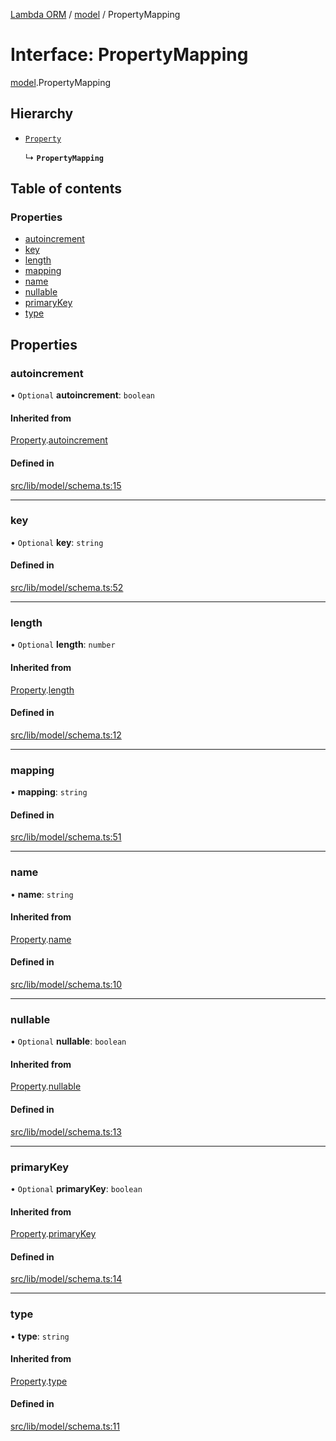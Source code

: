 [Lambda ORM](../README.md) / [model](../modules/model.md) / PropertyMapping

# Interface: PropertyMapping

[model](../modules/model.md).PropertyMapping

## Hierarchy

- [`Property`](model.Property.md)

  ↳ **`PropertyMapping`**

## Table of contents

### Properties

- [autoincrement](model.PropertyMapping.md#autoincrement)
- [key](model.PropertyMapping.md#key)
- [length](model.PropertyMapping.md#length)
- [mapping](model.PropertyMapping.md#mapping)
- [name](model.PropertyMapping.md#name)
- [nullable](model.PropertyMapping.md#nullable)
- [primaryKey](model.PropertyMapping.md#primarykey)
- [type](model.PropertyMapping.md#type)

## Properties

### autoincrement

• `Optional` **autoincrement**: `boolean`

#### Inherited from

[Property](model.Property.md).[autoincrement](model.Property.md#autoincrement)

#### Defined in

[src/lib/model/schema.ts:15](https://github.com/FlavioLionelRita/lambda-orm/blob/8e54723/src/lib/model/schema.ts#L15)

___

### key

• `Optional` **key**: `string`

#### Defined in

[src/lib/model/schema.ts:52](https://github.com/FlavioLionelRita/lambda-orm/blob/8e54723/src/lib/model/schema.ts#L52)

___

### length

• `Optional` **length**: `number`

#### Inherited from

[Property](model.Property.md).[length](model.Property.md#length)

#### Defined in

[src/lib/model/schema.ts:12](https://github.com/FlavioLionelRita/lambda-orm/blob/8e54723/src/lib/model/schema.ts#L12)

___

### mapping

• **mapping**: `string`

#### Defined in

[src/lib/model/schema.ts:51](https://github.com/FlavioLionelRita/lambda-orm/blob/8e54723/src/lib/model/schema.ts#L51)

___

### name

• **name**: `string`

#### Inherited from

[Property](model.Property.md).[name](model.Property.md#name)

#### Defined in

[src/lib/model/schema.ts:10](https://github.com/FlavioLionelRita/lambda-orm/blob/8e54723/src/lib/model/schema.ts#L10)

___

### nullable

• `Optional` **nullable**: `boolean`

#### Inherited from

[Property](model.Property.md).[nullable](model.Property.md#nullable)

#### Defined in

[src/lib/model/schema.ts:13](https://github.com/FlavioLionelRita/lambda-orm/blob/8e54723/src/lib/model/schema.ts#L13)

___

### primaryKey

• `Optional` **primaryKey**: `boolean`

#### Inherited from

[Property](model.Property.md).[primaryKey](model.Property.md#primarykey)

#### Defined in

[src/lib/model/schema.ts:14](https://github.com/FlavioLionelRita/lambda-orm/blob/8e54723/src/lib/model/schema.ts#L14)

___

### type

• **type**: `string`

#### Inherited from

[Property](model.Property.md).[type](model.Property.md#type)

#### Defined in

[src/lib/model/schema.ts:11](https://github.com/FlavioLionelRita/lambda-orm/blob/8e54723/src/lib/model/schema.ts#L11)
